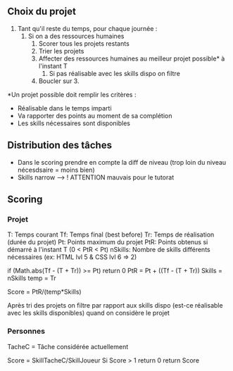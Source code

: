 ## Choix du projet
1. Tant qu'il reste du temps, pour chaque journée :
   1. Si on a des ressources humaines
      1. Scorer tous les projets restants
      2. Trier les projets
      3. Affecter des ressources humaines au meilleur projet possible* à l'instant T
         1. Si pas réalisable avec les skills dispo on filtre
      4. Boucler sur 3.

*Un projet possible doit remplir les critères :
- Réalisable dans le temps imparti
- Va rapporter des points au moment de sa complétion
- Les skills nécessaires sont disponibles

## Distribution des tâches
- Dans le scoring prendre en compte la diff de niveau (trop loin du niveau nécesdsaire = moins bien)
- Skills narrow --> ! ATTENTION mauvais pour le tutorat


## Scoring

### Projet

T: Temps courant
Tf: Temps final (best before)
Tr: Temps de réalisation (durée du projet)
Pt: Points maximum du projet
PtR: Points obtenus si démarré à l'instant T (0 < PtR < Pt)
nSkills: Nombre de skills différents nécessaires (ex: HTML lvl 5 & CSS lvl 6 => 2)
 
if (Math.abs(Tf - (T + Tr)) >= Pt) return 0
PtR = Pt + ((Tf - (T + Tr))
Skills = nSkills
temp = Tr

Score = PtR/(temp*Skills)

Après tri des projets on filtre par rapport aux skills dispo (est-ce réalisable avec les skills disponibles) quand on considère le projet 

### Personnes

TacheC = Tâche considérée actuellement 

Score = SkillTacheC/SkillJoueur
Si Score > 1 return 0
return Score
